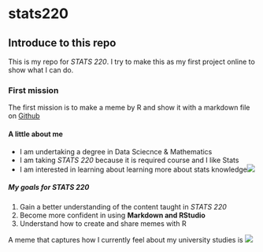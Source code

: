 # stats220

## Introduce to this repo
This is my repo for *STATS 220*. I try to make this as my first project online to show what I can do.

### First mission
The first mission is to make a meme by R and show it with a markdown file on [Github](https://github.com/Jaspercai552/stats220/edit/main/README.md)

#### A little about me

- I am undertaking a degree in Data Sciecnce & Mathematics
- I am taking *STATS 220* because it is required course and I like Stats
- I am interested in learning about learning more about stats knowledge![](https://media.tenor.com/wxJBXIvxJtwAAAAj/tkthao219-bubududu.gif)

##### My goals for STATS 220

1. Gain a better understanding of the content taught in *STATS 220*  
2. Become more confident in using **Markdown and RStudio**  
3. Understand how to create and share memes with R  

A meme that captures how I currently feel about my university studies is ![](https://c.tenor.com/8druEACXtX8AAAAd/tenor.gif)
